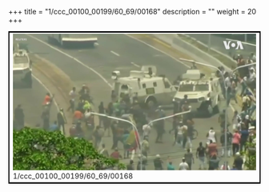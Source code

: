 +++
title = "1/ccc_00100_00199/60_69/00168"
description = ""
weight = 20
+++

<table style="border:2px solid black;max-width:800px;max-height:800px;" 
><tr><td>
<img class="center-fit-jpg"
src="/jpg_/aaa_20190430_NxaOmWaI8sI_00167.jpg">
1/ccc_00100_00199/60_69/00168
</img></td></tr></table>

